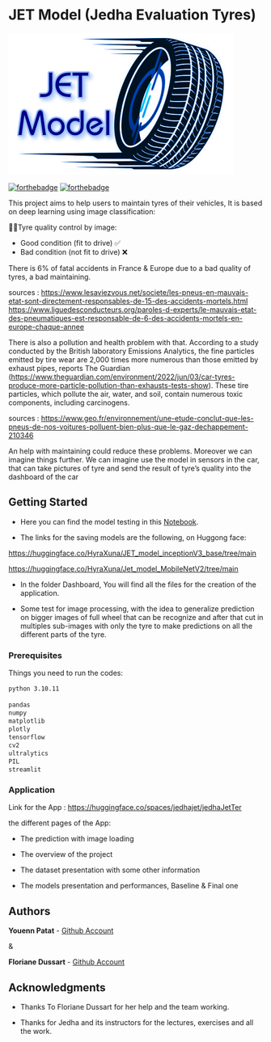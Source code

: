 # JET Model (Jedha Evaluation Tyres)

![Jet_model_logo](Logo/Logo_JET.png)

[![forthebadge](http://forthebadge.com/images/badges/built-with-love.svg)](http://forthebadge.com) [![forthebadge](https://forthebadge.com/images/badges/made-with-python.svg)](https://forthebadge.com)


This project aims to help users to maintain tyres of their vehicles, It is based on deep learning using image classification:

🚨🛞Tyre quality control by image:
* Good condition (fit to drive) ✅
* Bad condition (not fit to drive) ❌

There is 6% of fatal accidents in France & Europe due to a bad quality of tyres, a bad maintaining.

sources : 
https://www.lesaviezvous.net/societe/les-pneus-en-mauvais-etat-sont-directement-responsables-de-15-des-accidents-mortels.html
https://www.liguedesconducteurs.org/paroles-d-experts/le-mauvais-etat-des-pneumatiques-est-responsable-de-6-des-accidents-mortels-en-europe-chaque-annee

There is also a pollution and health problem with that. According to a study conducted by the British laboratory Emissions Analytics, the fine particles emitted by tire wear are 2,000 times more numerous than those emitted by exhaust pipes, reports The Guardian (https://www.theguardian.com/environment/2022/jun/03/car-tyres-produce-more-particle-pollution-than-exhausts-tests-show). These tire particles, which pollute the air, water, and soil, contain numerous toxic components, including carcinogens.

sources :
https://www.geo.fr/environnement/une-etude-conclut-que-les-pneus-de-nos-voitures-polluent-bien-plus-que-le-gaz-dechappement-210346

An help with maintaining could reduce these problems. Moreover we can imagine things further. We can imagine use the model in sensors in the car, that can take pictures of tyre and send the result of tyre’s quality into the dashboard of the 
car

## Getting Started

* Here you can find the model testing in this [Notebook](Models/Models.ipynb).

* The links for the saving models are the following, on Huggong face:

https://huggingface.co/HyraXuna/JET_model_inceptionV3_base/tree/main

https://huggingface.co/HyraXuna/Jet_model_MobileNetV2/tree/main

* In the folder Dashboard, You will find all the files for the creation of the application.

* Some test for image processing, with the idea to generalize prediction on bigger images of full wheel that can be recognize and after that cut in multiples sub-images with only the tyre to make predictions on all the different parts of the tyre.

### Prerequisites

Things you need to run the codes:

```
python 3.10.11

pandas
numpy
matplotlib
plotly
tensorflow
cv2
ultralytics
PIL
streamlit

```

### Application

Link for the App : https://huggingface.co/spaces/jedhajet/jedhaJetTer

the different pages of the App:

* The prediction with image loading

* The overview of the project

* The dataset presentation with some other information

* The models presentation and performances, Baseline & Final one

  
## Authors

**Youenn Patat** - [Github Account](https://github.com/HyraXuna)

&

**Floriane Dussart** - [Github Account](https://github.com/flo2706)

## Acknowledgments

* Thanks To Floriane Dussart for her help and the team working.

* Thanks for Jedha and its instructors for the lectures, exercises and all the work.




